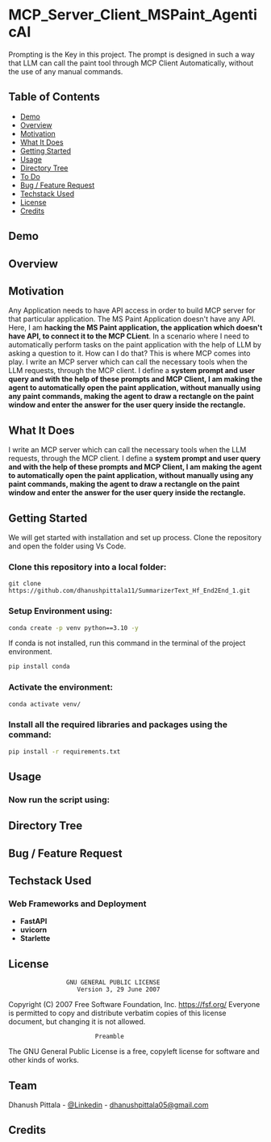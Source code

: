 # MCP_Server_Client_MSPaint_AgenticAI

Prompting is the Key in this project. The prompt is designed in such a way that LLM can call the paint tool through MCP Client Automatically, without the use of any manual commands. 

## Table of Contents
  * [Demo](#demo)
  * [Overview](#overview)
  * [Motivation](#motivation)
  * [What It Does](#what-it-does)
  * [Getting Started](#Getting-started)
  * [Usage](#usage)
  * [Directory Tree](#directory-tree)
  * [To Do](#to-do)
  * [Bug / Feature Request](#bug---feature-request)
  * [Techstack Used](#techstack-used)
  * [License](#license)
  * [Credits](#credits)

## Demo



## Overview


## Motivation
Any Application needs to have API access in order to build MCP server for that particular application. The MS Paint Application doesn't have any API. Here, I am **hacking the MS Paint application, the application which doesn't have API, to connect it to the MCP CLient**. In a scenario where I need to automatically perform tasks on the paint application with the help of LLM by asking a question to it. How can I do that? This is where MCP comes into play. I write an MCP server which can call the necessary tools when the LLM requests, through the MCP client. I define a **system prompt and user query and with the help of these prompts and MCP Client, I am making the agent to automatically open the paint application, without manually using any paint commands, making the agent to draw a rectangle on the paint window and enter the answer for the user query inside the rectangle.**  

## What It Does
I write an MCP server which can call the necessary tools when the LLM requests, through the MCP client. I define a **system prompt and user query and with the help of these prompts and MCP Client, I am making the agent to automatically open the paint application, without manually using any paint commands, making the agent to draw a rectangle on the paint window and enter the answer for the user query inside the rectangle.**  

## Getting Started
  We will get started with installation and set up process. Clone the repository and open the folder using Vs Code.
  ### Clone this repository into a local folder:
  ```
  git clone https://github.com/dhanushpittala11/SummarizerText_Hf_End2End_1.git
  ```
  ### Setup Environment using:
  ```bash
  conda create -p venv python==3.10 -y
  ```
  If conda is not installed, run this command in the terminal of the project environment.
  ```bash
  pip install conda
  ```
  ### Activate the environment:
  ```bash
  conda activate venv/
  ```
  ### Install all the required libraries and packages using the command:
  ```bash
  pip install -r requirements.txt
  ```
## Usage
  ### Now run the script using:

## Directory Tree


## Bug / Feature Request


## Techstack Used


 ### Web Frameworks and Deployment
 * **FastAPI**
 * **uvicorn**
 * **Starlette**

## License
                    GNU GENERAL PUBLIC LICENSE
                       Version 3, 29 June 2007

 Copyright (C) 2007 Free Software Foundation, Inc. <https://fsf.org/>
 Everyone is permitted to copy and distribute verbatim copies
 of this license document, but changing it is not allowed.

                            Preamble

  The GNU General Public License is a free, copyleft license for
software and other kinds of works.

## Team
Dhanush Pittala - [@Linkedin](https://www.linkedin.com/in/dhanush-pittala-83b964225) - dhanushpittala05@gmail.com

## Credits


